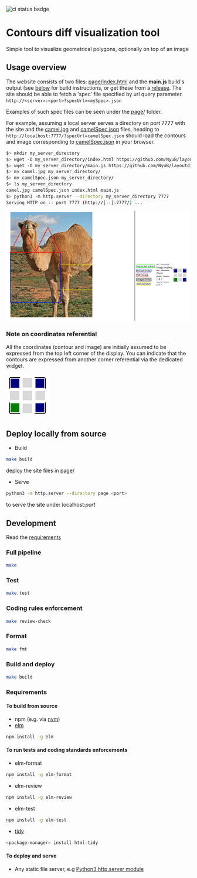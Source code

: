 ![ci status badge](https://github.com/NyuB/layoutdiff/actions/workflows/ci.yml/badge.svg)

# Contours diff visualization tool

Simple tool to visualize geometrical polygons, optionally on top of an image

## Usage overview

The website consists of two files: [page/index.html](page/index.html) and  the **main.js** build's output (see [below](#build-and-deploy) for build instructions, or get these from a [release](https://github.com/NyuB/layoutdiff/releases).
The site should be able to fetch a 'spec' file specified by url query parameter.
`http://<server>:<port>?specUrl=<mySpec>.json`

Examples of such spec files can be seen under the [page/](page/) folder.

For example, assuming a local server serves a directory on port 7777 with the site and the [camel.jpg](page/camel.jpg) and [camelSpec.json](page/camelSpec.json) files, heading to `http://localhost:7777/?specUrl=camelSpec.json` should load the contours and image corresponding to [camelSpec.json](page/camelSpec.json) in your browser.

```bash
$> mkdir my_server_directory
$> wget -O my_server_directory/index.html https://github.com/NyuB/layoutdiff/releases/download/snapshot/index.html
$> wget -O my_server_directory/main.js https://github.com/NyuB/layoutdiff/releases/download/snapshot/main.js
$> mv camel.jpg my_server_directory/
$> mv camelSpec.json my_server_directory/
$> ls my_server_directory
camel.jpg camelSpec.json index.html main.js
$> python3 -m http.server --directory my_server_directory 7777
Serving HTTP on :: port 7777 (http://[::]:7777/) ...
```

![camelSpec screenshot](docs/images/CamelCapture.PNG)

### Note on coordinates referential

All the coordinates (contour and image) are initially assumed to be expressed from the top left corner of the display. You can indicate that the contours are expressed from another corner referential via the dedicated widget.

![bottom left corner selectedt](docs/images/CornerReferential.PNG)


## Deploy locally from source
+ Build
```bash
make build
```
deploy the site files in [page/](page/)
+ Serve 
```bash
python3 -m http.server --directory page <port>
```
to serve the site under localhost:*port*

## Development

Read the [requirements](#requirements)

### Full pipeline
```bash
make
```
### Test
```bash
make test
```
### Coding rules enforcement
```bash
make review-check
```
### Format
```bash
make fmt
```
### Build and deploy
```bash
make build
```
### Requirements

#### To build from source
+ npm (e.g. via [nvm](https://github.com/nvm-sh/nvm))
+ [elm](https://elm-lang.org/) 
```bash
npm install -g elm
```

#### To run tests and coding standards enforcements

+ elm-format 
```bash
npm install -g elm-format
```
+ elm-review
```bash
npm install -g elm-review
```
+ elm-test 
```bash
npm install -g elm-test
```
+ [tidy](https://www.html-tidy.org/) 
```bash
<package-manager> install html-tidy
```

#### To deploy and serve

+ Any static file server, e.g [Python3 http.server module](https://docs.python.org/3/library/http.server.html)
